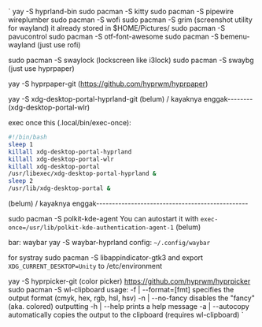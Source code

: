`
yay -S hyprland-bin
sudo pacman -S kitty
sudo pacman -S pipewire wireplumber
sudo pacman -S wofi
sudo pacman -S grim (screenshot utility for wayland) it already stored in $HOME/Pictures/
sudo pacman -S pavucontrol
sudo pacman -S otf-font-awesome
sudo pacman -S bemenu-wayland (just use rofi)

sudo pacman -S swaylock (lockscreen like i3lock)
sudo pacman -S swaybg (just use hyprpaper)

yay -S hyprpaper-git (https://github.com/hyprwm/hyprpaper)

yay -S xdg-desktop-portal-hyprland-git (belum) / kayaknya enggak--------
(xdg-desktop-portal-wlr)

exec once this (.local/bin/exec-once):
```sh
#!/bin/bash
sleep 1
killall xdg-desktop-portal-hyprland
killall xdg-desktop-portal-wlr
killall xdg-desktop-portal
/usr/libexec/xdg-desktop-portal-hyprland &
sleep 2
/usr/lib/xdg-desktop-portal &
```
(belum) / kayaknya enggak------------------------------------------------

sudo pacman -S polkit-kde-agent
You can autostart it with
`exec-once=/usr/lib/polkit-kde-authentication-agent-1` (belum)

bar: waybar
yay -S waybar-hyprland
config: `~/.config/waybar`

for systray
sudo pacman -S libappindicator-gtk3
and export `XDG_CURRENT_DESKTOP=Unity`
to /etc/environment



yay -S hyprpicker-git (color picker)
https://github.com/hyprwm/hyprpicker
sudo pacman -S wl-clipboard
usage:
-f | --format=[fmt] specifies the output format (cmyk, hex, rgb, hsl, hsv)
-n | --no-fancy disables the "fancy" (aka. colored) outputting
-h | --help prints a help message
-a | --autocopy automatically copies the output to the clipboard (requires wl-clipboard)
`

